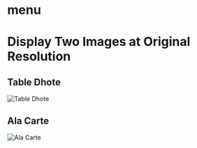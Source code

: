 # menu
# Display Two Images at Original Resolution

## Table Dhote
![Table Dhote](https://imgur.com/5EUWM7j.jpg)

## Ala Carte
![Ala Carte](https://imgur.com/dsrMKuD.jpg)
